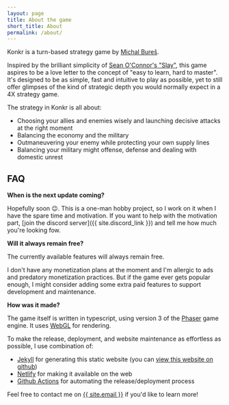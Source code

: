 ```yaml
---
layout: page
title: About the game
short_title: About
permalink: /about/
---
```


Konkr is a turn-based strategy game by <a href='mailto:dev@konkr.io' target='_blank'>Michal Bureš</a>.

Inspired by the brilliant simplicity of <a href='https://www.windowsgames.co.uk/slay.html' target='_blank'>Sean O'Connor's "Slay"</a>,
this game aspires to be a love letter to the concept of "easy to learn, hard to master". It's designed to be as simple, fast and intuitive to play
 as possible, yet to still offer glimpses of the kind of strategic depth you would normally expect in a 4X strategy game.

The strategy in Konkr is all about:

* Choosing your allies and enemies wisely and launching decisive attacks at the right moment
* Balancing the economy and the military
* Outmaneuvering your enemy while protecting your own supply lines
* Balancing your military might offense, defense and dealing with domestic unrest


## FAQ

**When is the next update coming?** 
 
Hopefully soon 😉. This is a one-man hobby project, so I work on it when I have the spare time and motivation.
If you want to help with the motivation part, [join the discord server]({{ site.discord_link }}) and tell me how much you're looking fow. 

**Will it always remain free?**

The currently available features will always remain free.

I don't have any monetization plans at the moment and I'm allergic to ads and predatory monetization practices.
But if the game ever gets popular enough, I might consider adding some extra paid features to support development and maintenance. 

**How was it made?**

The game itself is written in typescript, using version 3 of the [Phaser](//phaser.io) game engine. It uses [WebGL](https://developer.mozilla.org/en-US/docs/Web/API/WebGL_API) for rendering.

To make the release, deployment, and website maintenance as effortless as possible, I use combination of:
* [Jekyll](//jekyllrb.com/) for generating this static website (you can [view this website on github](https://github.com/michal-bures/konkr_web))
* [Netlify](//www.netlify.com/) for making it available on the web
* [Github Actions](//github.com/features/actions) for automating the release/deployment process

Feel free to contact me on <a href="mailto:{{ site.email }}">{{ site.email }}</a> if you'd like to learn more!


